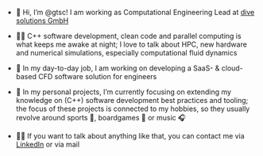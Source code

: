 - 👋 Hi, I’m @gtsc! I am working as Computational Engineering Lead at [dive solutions GmbH](https://www.dive-solutions.de)
- 🧑‍💻 C++ software development, clean code and parallel computing is what keeps me awake at night; I love to talk about HPC, new hardware and numerical simulations, especially computational fluid dynamics

- 🌊 In my day-to-day job, I am working on developing a SaaS- & cloud-based CFD software solution for engineers
- 🌱 In my personal projects, I’m currently focusing on extending my knowledge on (C++) software development best practices and tooling; the focus of these projects is connected to my hobbies, so they usually revolve around sports 🚴, boardgames 🎲 or music 🎧
- 🙋‍♂️ If you want to talk about anything like that, you can contact me via [LinkedIn](https://www.linkedin.com/in/gustav-tschirschnitz-6bb338131/) or via mail

<!---
gtsc/gtsc is a ✨ special ✨ repository because its `README.md` (this file) appears on your GitHub profile.
You can click the Preview link to take a look at your changes.
--->
